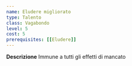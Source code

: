 ```yaml
---
name: Eludere migliorato
type: Talento
class: Vagabondo
level: 5
cost: 5
prerequisites: [[Eludere]]
---
```


**Descrizione**
Immune a tutti gli effetti di mancato